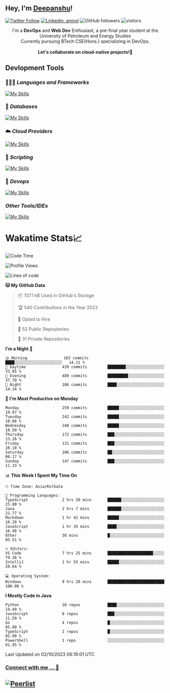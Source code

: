 ## Hey, I'm [Deepanshu](https://bio.link/deepanshgk)!

[![Twitter Follow](https://img.shields.io/twitter/follow/deepanshuurawat?label=Follow)](https://twitter.com/intent/follow?screen_name=deepanshuurawat)
[![Linkedin: anmol](https://img.shields.io/badge/-deepanshu-blue?style=flat-square&logo=Linkedin&logoColor=white&link=https://www.linkedin.com/in/deepanshu-rawat6/)](https://www.linkedin.com/in/deepanshu-rawat6/)
![GitHub followers](https://img.shields.io/github/followers/deepanshu-rawat6?label=Follow&style=social)
![visitors](https://visitor-badge.laobi.icu/badge?page_id=deepanshu-rawat6.deepanshu-rawat6)


<div align="center">
I'm a <b>DevOps</b> and <b>Web Dev</b> Enthusiast, a pre-final year student at the University of Petroleum and Energy Studies <br> Currently pursuing BTech CSE(Hons.) specializing in DevOps.
</div>

<br>

<div align="center">
 <b>Let's collaborate on cloud-native projects!🚀</b>
</div>

## **Devlopment Tools**

### 🧑🏻‍💻 *Languages and Frameworks*
[![My Skills](https://skillicons.dev/icons?i=go,java,py,flask,js,nodejs,express,html,css&theme=dark)](https://skillicons.dev)

### 🛅 *Databases*
[![My Skills](https://skillicons.dev/icons?i=mysql,mongodb,postgres&theme=dark)](https://skillicons.dev)

### ☁️ *Cloud Providers*
[![My Skills](https://skillicons.dev/icons?i=aws,gcp,netlify&theme=dark)](https://skillicons.dev)

### 📜 *Scripting*
[![My Skills](https://skillicons.dev/icons?i=bash&theme=dark)](https://skillicons.dev)

### 👀 *Devops*
[![My Skills](https://skillicons.dev/icons?i=docker,kubernetes,githubactions,jenkins,grafana,prometheus&theme=dark)](https://skillicons.dev)

### *Other Tools/IDEs*
[![My Skills](https://skillicons.dev/icons?i=git,github,vscode,idea,maven&theme=dark)](https://skillicons.dev)

# Wakatime Stats📈

<!--START_SECTION:waka-->
![Code Time](http://img.shields.io/badge/Code%20Time-46%20hrs%2010%20mins-blue)

![Profile Views](http://img.shields.io/badge/Profile%20Views-11-blue)

![Lines of code](https://img.shields.io/badge/From%20Hello%20World%20I%27ve%20Written-1.2%20million%20lines%20of%20code-blue)

**🐱 My GitHub Data** 

> 📦 137.1 kB Used in GitHub's Storage 
 > 
> 🏆 540 Contributions in the Year 2023
 > 
> 💼 Opted to Hire
 > 
> 📜 52 Public Repositories 
 > 
> 🔑 31 Private Repositories 
 > 
**I'm a Night 🦉** 

```text
🌞 Morning                183 commits         ████░░░░░░░░░░░░░░░░░░░░░   14.11 % 
🌆 Daytime                439 commits         ████████░░░░░░░░░░░░░░░░░   33.85 % 
🌃 Evening                489 commits         █████████░░░░░░░░░░░░░░░░   37.70 % 
🌙 Night                  186 commits         ████░░░░░░░░░░░░░░░░░░░░░   14.34 % 
```
📅 **I'm Most Productive on Monday** 

```text
Monday                   259 commits         █████░░░░░░░░░░░░░░░░░░░░   19.97 % 
Tuesday                  242 commits         █████░░░░░░░░░░░░░░░░░░░░   18.66 % 
Wednesday                240 commits         █████░░░░░░░░░░░░░░░░░░░░   18.50 % 
Thursday                 172 commits         ███░░░░░░░░░░░░░░░░░░░░░░   13.26 % 
Friday                   131 commits         ███░░░░░░░░░░░░░░░░░░░░░░   10.10 % 
Saturday                 106 commits         ██░░░░░░░░░░░░░░░░░░░░░░░   08.17 % 
Sunday                   147 commits         ███░░░░░░░░░░░░░░░░░░░░░░   11.33 % 
```


📊 **This Week I Spent My Time On** 

```text
🕑︎ Time Zone: Asia/Kolkata

💬 Programming Languages: 
TypeScript               2 hrs 20 mins       ██████░░░░░░░░░░░░░░░░░░░   25.00 % 
Java                     2 hrs 7 mins        ██████░░░░░░░░░░░░░░░░░░░   22.77 % 
Markdown                 1 hr 42 mins        █████░░░░░░░░░░░░░░░░░░░░   18.20 % 
JavaScript               1 hr 35 mins        ████░░░░░░░░░░░░░░░░░░░░░   16.98 % 
Other                    30 mins             █░░░░░░░░░░░░░░░░░░░░░░░░   05.51 % 

🔥 Editors: 
VS Code                  7 hrs 25 mins       ████████████████████░░░░░   79.36 % 
IntelliJ                 1 hr 55 mins        █████░░░░░░░░░░░░░░░░░░░░   20.64 % 

💻 Operating System: 
Windows                  9 hrs 20 mins       █████████████████████████   100.00 % 
```

**I Mostly Code in Java** 

```text
Python                   10 repos            ████░░░░░░░░░░░░░░░░░░░░░   14.49 % 
JavaScript               8 repos             ███░░░░░░░░░░░░░░░░░░░░░░   11.59 % 
Go                       4 repos             █░░░░░░░░░░░░░░░░░░░░░░░░   05.80 % 
TypeScript               2 repos             █░░░░░░░░░░░░░░░░░░░░░░░░   02.90 % 
PowerShell               1 repo              ░░░░░░░░░░░░░░░░░░░░░░░░░   01.45 % 
```




 Last Updated on 02/10/2023 06:19:01 UTC
<!--END_SECTION:waka-->



### [Connect with me ... 💬](https://bio.link/deepanshgk) 
[![Peerlist](https://github-readme-badge.peerlist.io/api/deepanshurawat6?style=social)](https://peerlist.io/deepanshurawat6) 
---

<!--- 
![Snake animation](https://github.com/deepanshu-rawat6/deepanshu-rawat6/blob/output/github-contribution-grid-snake.svg)
---
--->

<!--- 
[![@deepanshurawat6's Holopin board](https://holopin.io/api/user/board?user=deepanshurawat6)](https://holopin.io/@deepanshurawat6)
---
--->
